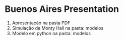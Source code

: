 # Buenos Aires Presentation

1. Apresentação na pasta PDF
2. Simulação de Monty Hall na pasta: modelos
3. Modelo em python na pasta: modelos


